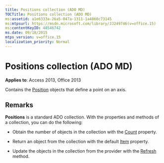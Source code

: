 ```yaml
---
title: Positions collection (ADO MD)
TOCTitle: Positions collection (ADO MD)
ms:assetid: a1e6333a-26a5-047a-1311-1a4060c73145
ms:mtpsurl: https://msdn.microsoft.com/library/JJ249746(v=office.15)
ms:contentKeyID: 48546742
ms.date: 09/18/2015
mtps_version: v=office.15
localization_priority: Normal
---
```


# Positions collection (ADO MD)


**Applies to**: Access 2013, Office 2013

Contains the [Position](position-object-ado-md.md) objects that define a point on an axis.

## Remarks

**Positions** is a standard ADO collection. With the properties and methods of a collection, you can do the following:

  - Obtain the number of objects in the collection with the [Count](count-property-ado.md) property.

  - Return an object from the collection with the default [Item](item-property-ado.md) property.

  - Update the objects in the collection from the provider with the [Refresh](refresh-method-ado.md) method.


